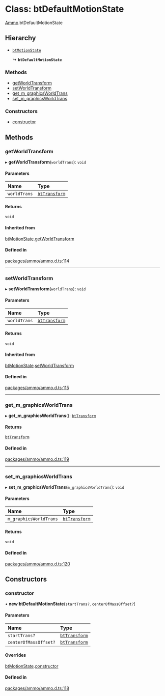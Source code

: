 # Class: btDefaultMotionState

[Ammo](../modules/Ammo.md).btDefaultMotionState

## Hierarchy

- [`btMotionState`](Ammo.btMotionState.md)

  ↳ **`btDefaultMotionState`**


### Methods

- [getWorldTransform](Ammo.btDefaultMotionState.md#getworldtransform)
- [setWorldTransform](Ammo.btDefaultMotionState.md#setworldtransform)
- [get\_m\_graphicsWorldTrans](Ammo.btDefaultMotionState.md#get_m_graphicsworldtrans)
- [set\_m\_graphicsWorldTrans](Ammo.btDefaultMotionState.md#set_m_graphicsworldtrans)

### Constructors

- [constructor](Ammo.btDefaultMotionState.md#constructor)

## Methods

### getWorldTransform

▸ **getWorldTransform**(`worldTrans`): `void`

#### Parameters

| Name | Type |
| :------ | :------ |
| `worldTrans` | [`btTransform`](Ammo.btTransform.md) |

#### Returns

`void`

#### Inherited from

[btMotionState](Ammo.btMotionState.md).[getWorldTransform](Ammo.btMotionState.md#getworldtransform)

#### Defined in

[packages/ammo/ammo.d.ts:114](https://github.com/Orillusion/orillusion/blob/main/packages/ammo/ammo.d.ts#L114)

___

### setWorldTransform

▸ **setWorldTransform**(`worldTrans`): `void`

#### Parameters

| Name | Type |
| :------ | :------ |
| `worldTrans` | [`btTransform`](Ammo.btTransform.md) |

#### Returns

`void`

#### Inherited from

[btMotionState](Ammo.btMotionState.md).[setWorldTransform](Ammo.btMotionState.md#setworldtransform)

#### Defined in

[packages/ammo/ammo.d.ts:115](https://github.com/Orillusion/orillusion/blob/main/packages/ammo/ammo.d.ts#L115)

___

### get\_m\_graphicsWorldTrans

▸ **get_m_graphicsWorldTrans**(): [`btTransform`](Ammo.btTransform.md)

#### Returns

[`btTransform`](Ammo.btTransform.md)

#### Defined in

[packages/ammo/ammo.d.ts:119](https://github.com/Orillusion/orillusion/blob/main/packages/ammo/ammo.d.ts#L119)

___

### set\_m\_graphicsWorldTrans

▸ **set_m_graphicsWorldTrans**(`m_graphicsWorldTrans`): `void`

#### Parameters

| Name | Type |
| :------ | :------ |
| `m_graphicsWorldTrans` | [`btTransform`](Ammo.btTransform.md) |

#### Returns

`void`

#### Defined in

[packages/ammo/ammo.d.ts:120](https://github.com/Orillusion/orillusion/blob/main/packages/ammo/ammo.d.ts#L120)

## Constructors

### constructor

• **new btDefaultMotionState**(`startTrans?`, `centerOfMassOffset?`)

#### Parameters

| Name | Type |
| :------ | :------ |
| `startTrans?` | [`btTransform`](Ammo.btTransform.md) |
| `centerOfMassOffset?` | [`btTransform`](Ammo.btTransform.md) |

#### Overrides

[btMotionState](Ammo.btMotionState.md).[constructor](Ammo.btMotionState.md#constructor)

#### Defined in

[packages/ammo/ammo.d.ts:118](https://github.com/Orillusion/orillusion/blob/main/packages/ammo/ammo.d.ts#L118)
